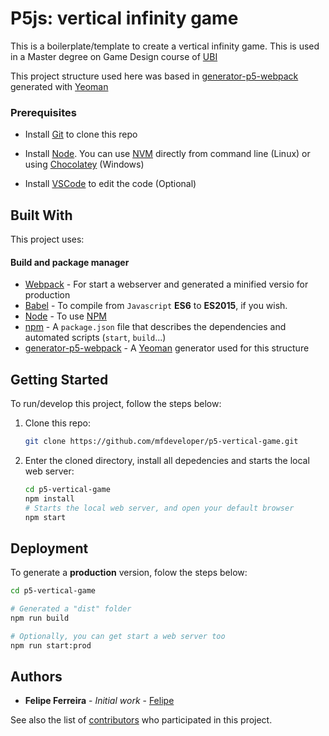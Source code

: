 # P5js: vertical infinity game

This is a boilerplate/template to create a vertical infinity game.
This is used in a
Master degree on Game Design course of [UBI](https://www.ubi.pt/)

This project structure used here was based in [generator-p5-webpack](https://github.com/janizde/p5-webpack-yeoman-generator) generated with [Yeoman](https://yeoman.io/)


### Prerequisites

- Install [Git](https://git-scm.com) to clone this repo

- Install [Node](https://nodejs.org). You can use [NVM](https://github.com/nvm-sh/nvm) directly from command line (Linux) or using [Chocolatey](https://chocolatey.org) (Windows)

- Install [VSCode](https://code.visualstudio.com/) to edit the code (Optional)

## Built With

This project uses:

#### Build and package manager

* [Webpack](https://webpack.js.org) - For start a webserver and generated a minified versio for production
* [Babel](https://babeljs.io) - To compile from `Javascript` **ES6** to **ES2015**, if you wish.
* [Node](https://nodejs.org) - To use [NPM](https://github.com/npm/cli)
* [npm](https://github.com/npm/cli) - A `package.json` file that describes the dependencies and automated scripts (`start`, `build`...)
* [generator-p5-webpack](https://github.com/janizde/p5-webpack-yeoman-generator) - A [Yeoman](https://yeoman.io/) generator used for this structure

## Getting Started

To run/develop this project, follow the steps below:

1. Clone this repo:

    ```bash
    git clone https://github.com/mfdeveloper/p5-vertical-game.git
    ```

2. Enter the cloned directory, install all depedencies and starts the local web server:

    ```bash
    cd p5-vertical-game
    npm install
    # Starts the local web server, and open your default browser
    npm start
    ```

## Deployment

To generate a **production** version, folow the steps below:

```bash
cd p5-vertical-game

# Generated a "dist" folder
npm run build

# Optionally, you can get start a web server too
npm run start:prod

```

## Authors

* **Felipe Ferreira** - *Initial work* - [Felipe](https://github.com/mfdeveloper)

See also the list of [contributors](https://github.com/mfdeveloper/p5-vertical-game/contributors) who participated in this project.
